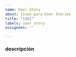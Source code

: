 ```yaml
---
name: User Story
about: Issue para User Stories
title: "[US]"
labels: user story
assignees: ''

---
```


### descripción
